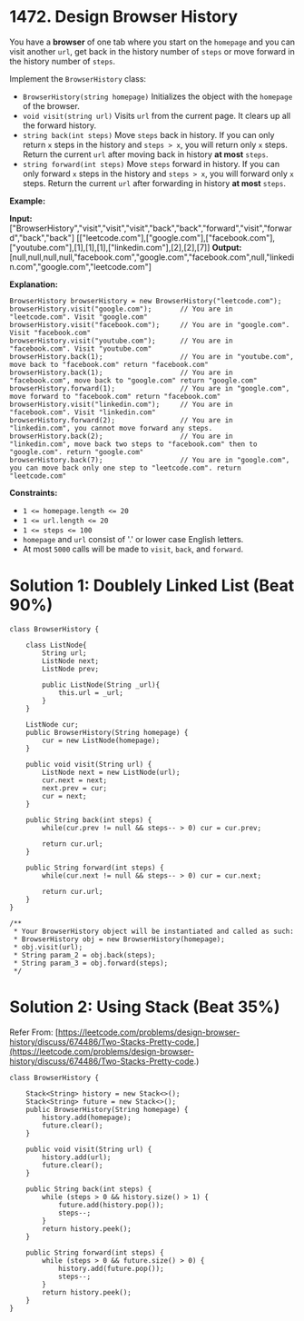 # 1472. Design Browser History
You have a  **browser**  of one tab where you start on the  `homepage`  and you can visit another  `url`, get back in the history number of  `steps`  or move forward in the history number of  `steps`.

Implement the  `BrowserHistory`  class:

-   `BrowserHistory(string homepage)`  Initializes the object with the  `homepage` of the browser.
-   `void visit(string url)` Visits `url`  from the current page. It clears up all the forward history.
-   `string back(int steps)` Move  `steps`  back in history. If you can only return  `x`  steps in the history and  `steps > x`, you will return only  `x`  steps. Return the current  `url` after moving back in history  **at most**  `steps`.
-   `string forward(int steps)` Move  `steps`  forward in history. If you can only forward  `x`  steps in the history and  `steps > x`, you will forward only `x`  steps. Return the current  `url` after forwarding in history  **at most**  `steps`.

**Example:**

**Input:**
["BrowserHistory","visit","visit","visit","back","back","forward","visit","forward","back","back"]
[["leetcode.com"],["google.com"],["facebook.com"],["youtube.com"],[1],[1],[1],["linkedin.com"],[2],[2],[7]]
**Output:**
[null,null,null,null,"facebook.com","google.com","facebook.com",null,"linkedin.com","google.com","leetcode.com"]

**Explanation:**
```
BrowserHistory browserHistory = new BrowserHistory("leetcode.com");
browserHistory.visit("google.com");       // You are in "leetcode.com". Visit "google.com"
browserHistory.visit("facebook.com");     // You are in "google.com". Visit "facebook.com"
browserHistory.visit("youtube.com");      // You are in "facebook.com". Visit "youtube.com"
browserHistory.back(1);                   // You are in "youtube.com", move back to "facebook.com" return "facebook.com"
browserHistory.back(1);                   // You are in "facebook.com", move back to "google.com" return "google.com"
browserHistory.forward(1);                // You are in "google.com", move forward to "facebook.com" return "facebook.com"
browserHistory.visit("linkedin.com");     // You are in "facebook.com". Visit "linkedin.com"
browserHistory.forward(2);                // You are in "linkedin.com", you cannot move forward any steps.
browserHistory.back(2);                   // You are in "linkedin.com", move back two steps to "facebook.com" then to "google.com". return "google.com"
browserHistory.back(7);                   // You are in "google.com", you can move back only one step to "leetcode.com". return "leetcode.com"
```

**Constraints:**

-   `1 <= homepage.length <= 20`
-   `1 <= url.length <= 20`
-   `1 <= steps <= 100`
-   `homepage`  and  `url`  consist of '.' or lower case English letters.
-   At most  `5000` calls will be made to  `visit`,  `back`, and  `forward`.


# Solution 1: Doublely Linked List (Beat 90%)
```
class BrowserHistory {

    class ListNode{
        String url;
        ListNode next;
        ListNode prev;
        
        public ListNode(String _url){
            this.url = _url;
        }
    }
    
    ListNode cur;
    public BrowserHistory(String homepage) {
        cur = new ListNode(homepage);
    }
    
    public void visit(String url) {
        ListNode next = new ListNode(url);
        cur.next = next;
        next.prev = cur;
        cur = next;
    }
    
    public String back(int steps) {
        while(cur.prev != null && steps-- > 0) cur = cur.prev;
        
        return cur.url;
    }
    
    public String forward(int steps) {
        while(cur.next != null && steps-- > 0) cur = cur.next;
        
        return cur.url;
    }
}

/**
 * Your BrowserHistory object will be instantiated and called as such:
 * BrowserHistory obj = new BrowserHistory(homepage);
 * obj.visit(url);
 * String param_2 = obj.back(steps);
 * String param_3 = obj.forward(steps);
 */
```

# Solution 2: Using Stack (Beat 35%)
Refer From: [https://leetcode.com/problems/design-browser-history/discuss/674486/Two-Stacks-Pretty-code.](https://leetcode.com/problems/design-browser-history/discuss/674486/Two-Stacks-Pretty-code.)
```
class BrowserHistory {
    
    Stack<String> history = new Stack<>();
    Stack<String> future = new Stack<>();
    public BrowserHistory(String homepage) {
        history.add(homepage);
        future.clear();
    }
    
    public void visit(String url) {
        history.add(url);
        future.clear();
    }
    
    public String back(int steps) {
        while (steps > 0 && history.size() > 1) {
            future.add(history.pop());
            steps--;
        }
        return history.peek();
    }
    
    public String forward(int steps) {
        while (steps > 0 && future.size() > 0) {
            history.add(future.pop());
            steps--;
        }
        return history.peek();
    }
}
```